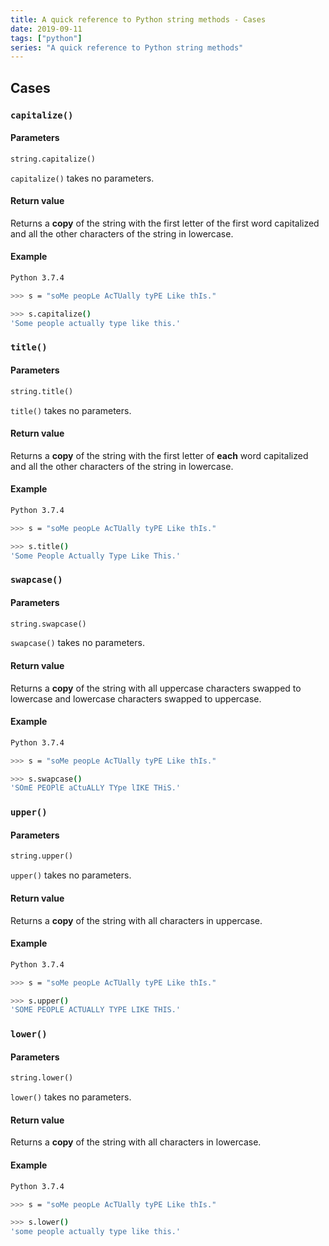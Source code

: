 ```yaml
---
title: A quick reference to Python string methods - Cases
date: 2019-09-11
tags: ["python"]
series: "A quick reference to Python string methods"
---
```


## Cases

### <a name="capitalize"></a> `capitalize()`

#### Parameters

```python
string.capitalize()
```

`capitalize()` takes no parameters.

#### Return value

Returns a **copy** of the string with the first letter of the first word capitalized and all the other characters of the
string in lowercase.

#### Example

```bash
Python 3.7.4

>>> s = "soMe peopLe AcTUally tyPE Like thIs."

>>> s.capitalize()
'Some people actually type like this.'
```

### <a name="title"></a> `title()`

#### Parameters

```python
string.title()
```

`title()` takes no parameters.

#### Return value

Returns a **copy** of the string with the first letter of **each** word capitalized and all the other characters of the
string in lowercase.

#### Example

```bash
Python 3.7.4

>>> s = "soMe peopLe AcTUally tyPE Like thIs."

>>> s.title()
'Some People Actually Type Like This.'
```

### <a name="swapcase"></a> `swapcase()`

#### Parameters

```python
string.swapcase()
```

`swapcase()` takes no parameters.

#### Return value

Returns a **copy** of the string with all uppercase characters swapped to lowercase and lowercase
characters swapped to uppercase.

#### Example

```bash
Python 3.7.4

>>> s = "soMe peopLe AcTUally tyPE Like thIs."

>>> s.swapcase()
'SOmE PEOPlE aCtuALLY TYpe lIKE THiS.'
```

### <a name="upper"></a> `upper()`

#### Parameters

```python
string.upper()
```

`upper()` takes no parameters.

#### Return value

Returns a **copy** of the string with all characters in uppercase.

#### Example

```bash
Python 3.7.4

>>> s = "soMe peopLe AcTUally tyPE Like thIs."

>>> s.upper()
'SOME PEOPLE ACTUALLY TYPE LIKE THIS.'
```

### <a name="lower"></a> `lower()`

#### Parameters

```python
string.lower()
```

`lower()` takes no parameters.

#### Return value

Returns a **copy** of the string with all characters in lowercase.

#### Example

```bash
Python 3.7.4

>>> s = "soMe peopLe AcTUally tyPE Like thIs."

>>> s.lower()
'some people actually type like this.'
```
